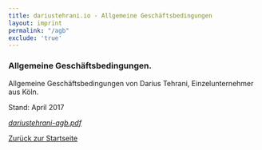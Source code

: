 ```yaml
---
title: dariustehrani.io - Allgemeine Geschäftsbedingungen
layout: imprint
permalink: "/agb"
exclude: 'true'
---
```

### Allgemeine Geschäftsbedingungen.


Allgemeine Geschäftsbedingungen von Darius Tehrani, Einzelunternehmer aus Köln.


Stand: April 2017

<a href="https://s3.eu-central-1.amazonaws.com/dariustehrani/dtio/dariustehrani-agb.pdf"><i class="fa fa-file-pdf-o" aria-hidden="true"> dariustehrani-agb.pdf</i></a>


<a href="/"><i class="fa fa-caret-left" aria-hidden="true"></i> Zurück zur Startseite</a>


